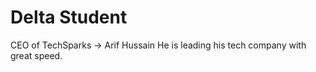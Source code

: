 # Delta Student 
CEO of TechSparks -> Arif Hussain
He is leading his tech company with great speed.
